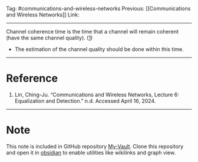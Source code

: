 Tag: #communications-and-wireless-networks 
Previous: [[Communications and Wireless Networks]]
Link: 

---

Channel coherence time is the time that a channel will remain coherent (have the same channel quality). (<u>1</u>)

- The estimation of the channel quality should be done within this time.

---

# Reference

1. Lin, Ching-Ju. “Communications and Wireless Networks, Lecture 6: Equalization and Detection.” n.d. Accessed April 16, 2024.

---

# Note

This note is included in GitHub repository [My-Vault](https://github.com/LittleD3092/My-Vault.git). Clone this repository and open it in [obsidian](https://obsidian.md/) to enable utilities like wikilinks and graph view.